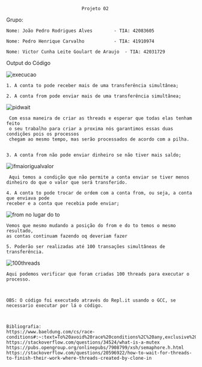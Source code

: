 								Projeto 02


Grupo:

	Nome: João Pedro Rodrigues Alves		- TIA: 42083605

	Nome: Pedro Henrique Carvalho 			- TIA: 41910974

	Nome: Victor Cunha Leite Goulart de Araujo	- TIA: 42031729



Output do Código

![execucao](https://i.imgur.com/pbojQHH.png)
	

	1. A conta to pode receber mais de uma transferência simultânea;

	2. A conta from pode enviar mais de uma transferência simultânea;
    
![pidwait](https://i.imgur.com/3BvXSpM.png)
	
     Com essa maneira de criar as threads e esperar que todas elas tenham feito
     o seu trabalho para criar a proxima nós garantimos essas duas condições pois os processos 
     chegam ao mesmo tempo, mas serão processados de acordo com a pilha.
    

	3. A conta from não pode enviar dinheiro se não tiver mais saldo;
    
![ifmaiorigualvalor](https://i.imgur.com/meUmlez.png)

     Aqui temos a condição que não permite a conta enviar se tiver menos dinheiro do que o valor que será transferido.

	4. A conta to pode trocar de ordem com a conta from, ou seja, a conta que enviava pode
	receber e a conta que recebia pode enviar;
    
![from no lugar do to](https://i.imgur.com/LjDA4Vj.png)

    Vemos que mesmo mudando a posição do from e do to temos o mesmo resultado, 
    as contas continuam fazendo oq deveriam fazer

	5. Poderão ser realizadas até 100 transações simultâneas de transferência.
	
![100threads](https://i.imgur.com/FhorKoa.png)

    Aqui podemos verificar que foram criadas 100 threads para executar o processo.
    
    
	
	OBS: O código foi executado através do Repl.it usando o GCC, se necessario executar por lá o código.
	
	

	Bibliografia:
	https://www.baeldung.com/cs/race-conditions#:~:text=To%20avoid%20race%20conditions%2C%20any,exclusive%20parts%20of%20the%20program.
	https://stackoverflow.com/questions/34524/what-is-a-mutex
    https://pubs.opengroup.org/onlinepubs/7908799/xsh/semaphore.h.html
	https://stackoverflow.com/questions/20596922/how-to-wait-for-threads-to-finish-their-work-where-threads-created-by-clone-in

